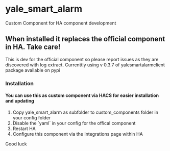 # yale_smart_alarm

Custom Component for HA component development

## When installed it replaces the official component in HA. Take care!

This is dev for the official component so please report issues as they are discovered with log extract.
Currenttly using v 0.3.7 of yalesmartalarmclient package available on pypi

### Installation

#### You can use this as custom component via HACS for easier installation and updating

1. Copy yale_smart_alarm as subfolder to custom_components folder in your config folder
2. Disable the ´yaml´ in your config for the offical component
3. Restart HA
4. Configure this component via the Integrations page within HA

Good luck
